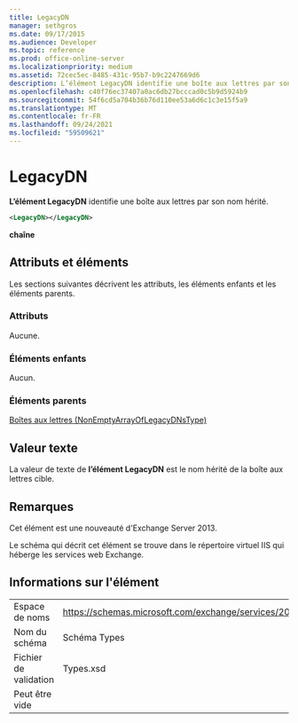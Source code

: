 ```yaml
---
title: LegacyDN
manager: sethgros
ms.date: 09/17/2015
ms.audience: Developer
ms.topic: reference
ms.prod: office-online-server
ms.localizationpriority: medium
ms.assetid: 72cec5ec-8485-431c-95b7-b9c2247669d6
description: L’élément LegacyDN identifie une boîte aux lettres par son nom hérité.
ms.openlocfilehash: c40f76ec37407a0ac6db27bcccad0c5b9d5924b9
ms.sourcegitcommit: 54f6cd5a704b36b76d110ee53a6d6c1c3e15f5a9
ms.translationtype: MT
ms.contentlocale: fr-FR
ms.lasthandoff: 09/24/2021
ms.locfileid: "59509621"
---
```

# <a name="legacydn"></a>LegacyDN

**L’élément LegacyDN** identifie une boîte aux lettres par son nom hérité. 
  
```XML
<LegacyDN></LegacyDN>
```

**chaîne**

## <a name="attributes-and-elements"></a>Attributs et éléments

Les sections suivantes décrivent les attributs, les éléments enfants et les éléments parents.
  
### <a name="attributes"></a>Attributs

Aucune.
  
### <a name="child-elements"></a>Éléments enfants

Aucun.
  
### <a name="parent-elements"></a>Éléments parents

[Boîtes aux lettres (NonEmptyArrayOfLegacyDNsType)](mailboxes-nonemptyarrayoflegacydnstype.md)
  
## <a name="text-value"></a>Valeur texte

La valeur de texte de **l’élément LegacyDN** est le nom hérité de la boîte aux lettres cible. 
  
## <a name="remarks"></a>Remarques

Cet élément est une nouveauté d'Exchange Server 2013.
  
Le schéma qui décrit cet élément se trouve dans le répertoire virtuel IIS qui héberge les services web Exchange.
  
## <a name="element-information"></a>Informations sur l'élément

|||
|:-----|:-----|
|Espace de noms  <br/> |https://schemas.microsoft.com/exchange/services/2006/types  <br/> |
|Nom du schéma  <br/> |Schéma Types  <br/> |
|Fichier de validation  <br/> |Types.xsd  <br/> |
|Peut être vide  <br/> ||
   

